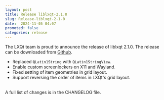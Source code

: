 ```yaml
---
layout: post
title: Release liblxqt-2.1.0
slug: Release-liblxqt-2-1-0
date:  2024-11-05 04:07
promoted: false
categories: release
---
```

The LXQt team is proud to announce the release of liblxqt 2.1.0.
The release can be downloaded from [Github](https://github.com/lxqt/liblxqt/releases).

 * Replaced `QLatin1String` with `QLatin1StringView`.
 * Enable custom screenlockers on X11 and Wayland.
 * Fixed setting of item geometries in grid layout.
 * Support reversing the order of items in LXQt's grid layout.

<br/>
A full list of changes is in the CHANGELOG file.
<br/>
